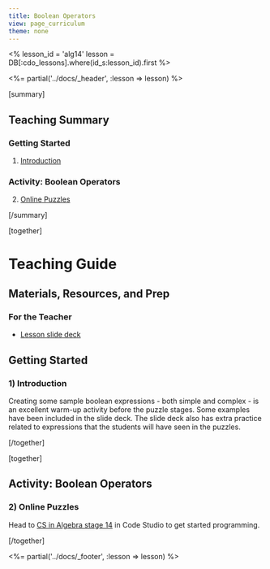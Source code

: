 ```yaml
---
title: Boolean Operators
view: page_curriculum
theme: none
---
```


<%
lesson_id = 'alg14'
lesson = DB[:cdo_lessons].where(id_s:lesson_id).first
%>

<%= partial('../docs/_header', :lesson => lesson) %>

[summary]

## Teaching Summary
### **Getting Started**
 
1) [Introduction](#GetStarted)  

### **Activity: Boolean Operators**  

2) [Online Puzzles](#Activity1)

[/summary]

[together]

# Teaching Guide

## Materials, Resources, and Prep

### For the Teacher
- [Lesson slide deck](https://docs.google.com/a/code.org/presentation/d/1hWgXUeeBMh_ah8GUTBshhy_5GAbiIwNj87M-8MkVJH4/)

## Getting Started

### <a name="GetStarted"></a> 1) Introduction

Creating some sample boolean expressions - both simple and complex - is an excellent warm-up activity before the puzzle stages.  Some examples have been included in the slide deck.  The slide deck also has extra practice related to expressions that the students will have seen in the puzzles.

[/together]

[together]

## Activity: Boolean Operators
### <a name="Activity1"></a> 2) Online Puzzles

Head to [CS in Algebra stage 14](http://studio.code.org/s/algebra/stage/14/puzzle/1) in Code Studio to get started programming.

[/together]

<%= partial('../docs/_footer', :lesson => lesson) %>